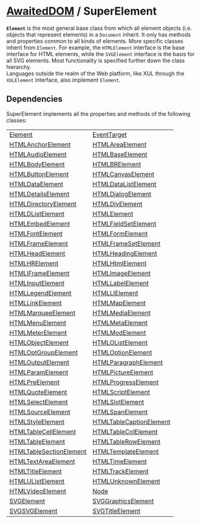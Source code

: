 # [AwaitedDOM](/docs/basic-interfaces/awaited-dom) <span>/</span> SuperElement

<div class='overview'><span class="seoSummary"><strong><code>Element</code></strong> is the most general base class from which all element objects (i.e. objects that represent elements) in a <code>Document</code> inherit. It only has methods and properties common to all kinds of elements. More specific classes inherit from <code>Element</code>.</span> For example, the <code>HTMLElement</code> interface is the base interface for HTML elements, while the <code>SVGElement</code> interface is the basis for all SVG elements. Most functionality is specified further down the class hierarchy.</div>

<div class='overview'>Languages outside the realm of the Web platform, like XUL through the <code>XULElement</code> interface, also implement <code>Element</code>.</div>

## Dependencies


SuperElement implements all the properties and methods of the following classes:

|     |     |
| --- | --- |
| [Element](./element) | [EventTarget](./event-target)
[HTMLAnchorElement](./html-anchor-element) | [HTMLAreaElement](./html-area-element)
[HTMLAudioElement](./html-audio-element) | [HTMLBaseElement](./html-base-element)
[HTMLBodyElement](./html-body-element) | [HTMLBRElement](./htmlbr-element)
[HTMLButtonElement](./html-button-element) | [HTMLCanvasElement](./html-canvas-element)
[HTMLDataElement](./html-data-element) | [HTMLDataListElement](./html-data-list-element)
[HTMLDetailsElement](./html-details-element) | [HTMLDialogElement](./html-dialog-element)
[HTMLDirectoryElement](./html-directory-element) | [HTMLDivElement](./html-div-element)
[HTMLDListElement](./htmld-list-element) | [HTMLElement](./html-element)
[HTMLEmbedElement](./html-embed-element) | [HTMLFieldSetElement](./html-field-set-element)
[HTMLFontElement](./html-font-element) | [HTMLFormElement](./html-form-element)
[HTMLFrameElement](./html-frame-element) | [HTMLFrameSetElement](./html-frame-set-element)
[HTMLHeadElement](./html-head-element) | [HTMLHeadingElement](./html-heading-element)
[HTMLHRElement](./htmlhr-element) | [HTMLHtmlElement](./html-html-element)
[HTMLIFrameElement](./htmli-frame-element) | [HTMLImageElement](./html-image-element)
[HTMLInputElement](./html-input-element) | [HTMLLabelElement](./html-label-element)
[HTMLLegendElement](./html-legend-element) | [HTMLLIElement](./htmlli-element)
[HTMLLinkElement](./html-link-element) | [HTMLMapElement](./html-map-element)
[HTMLMarqueeElement](./html-marquee-element) | [HTMLMediaElement](./html-media-element)
[HTMLMenuElement](./html-menu-element) | [HTMLMetaElement](./html-meta-element)
[HTMLMeterElement](./html-meter-element) | [HTMLModElement](./html-mod-element)
[HTMLObjectElement](./html-object-element) | [HTMLOListElement](./htmlo-list-element)
[HTMLOptGroupElement](./html-opt-group-element) | [HTMLOptionElement](./html-option-element)
[HTMLOutputElement](./html-output-element) | [HTMLParagraphElement](./html-paragraph-element)
[HTMLParamElement](./html-param-element) | [HTMLPictureElement](./html-picture-element)
[HTMLPreElement](./html-pre-element) | [HTMLProgressElement](./html-progress-element)
[HTMLQuoteElement](./html-quote-element) | [HTMLScriptElement](./html-script-element)
[HTMLSelectElement](./html-select-element) | [HTMLSlotElement](./html-slot-element)
[HTMLSourceElement](./html-source-element) | [HTMLSpanElement](./html-span-element)
[HTMLStyleElement](./html-style-element) | [HTMLTableCaptionElement](./html-table-caption-element)
[HTMLTableCellElement](./html-table-cell-element) | [HTMLTableColElement](./html-table-col-element)
[HTMLTableElement](./html-table-element) | [HTMLTableRowElement](./html-table-row-element)
[HTMLTableSectionElement](./html-table-section-element) | [HTMLTemplateElement](./html-template-element)
[HTMLTextAreaElement](./html-text-area-element) | [HTMLTimeElement](./html-time-element)
[HTMLTitleElement](./html-title-element) | [HTMLTrackElement](./html-track-element)
[HTMLUListElement](./htmlu-list-element) | [HTMLUnknownElement](./html-unknown-element)
[HTMLVideoElement](./html-video-element) | [Node](./node)
[SVGElement](./svg-element) | [SVGGraphicsElement](./svg-graphics-element)
[SVGSVGElement](./svgsvg-element) | [SVGTitleElement](./svg-title-element) |
